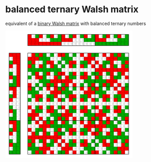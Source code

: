 # balanced ternary Walsh matrix

equivalent of a [binary Walsh matrix](../arity_to_walsh_matrix) with balanced ternary numbers

<a href="https://commons.wikimedia.org/wiki/File:Balanced_ternary_Walsh_matrix_27.svg">
    <img src="_img/Balanced_ternary_Walsh_matrix_27.svg" width="400px">
</a>
